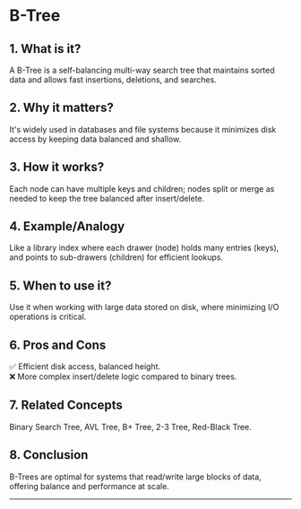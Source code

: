 # B-Tree

## 1. What is it?  
A B-Tree is a self-balancing multi-way search tree that maintains sorted data and allows fast insertions, deletions, and searches.

## 2. Why it matters?  
It's widely used in databases and file systems because it minimizes disk access by keeping data balanced and shallow.

## 3. How it works?  
Each node can have multiple keys and children; nodes split or merge as needed to keep the tree balanced after insert/delete.

## 4. Example/Analogy  
Like a library index where each drawer (node) holds many entries (keys), and points to sub-drawers (children) for efficient lookups.

## 5. When to use it?  
Use it when working with large data stored on disk, where minimizing I/O operations is critical.

## 6. Pros and Cons  
✅ Efficient disk access, balanced height.  
❌ More complex insert/delete logic compared to binary trees.

## 7. Related Concepts  
Binary Search Tree, AVL Tree, B+ Tree, 2-3 Tree, Red-Black Tree.

## 8. Conclusion  
B-Trees are optimal for systems that read/write large blocks of data, offering balance and performance at scale.

---
